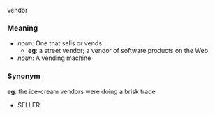 vendor
### Meaning
+ _noun_: One that sells or vends
    + __eg__: a street vendor; a vendor of software products on the Web
+ _noun_: A vending machine

### Synonym

__eg__: the ice-cream vendors were doing a brisk trade

+ SELLER



